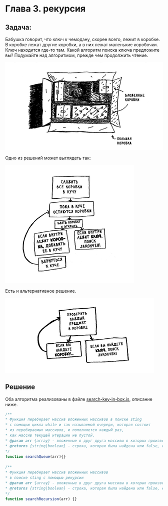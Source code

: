 # Глава 3. рекурсия

## Задача:

Бабушка говорит, что ключ к чемодану, скорее всего, лежит в коробке. В коробке лежат другие коробки, а в них лежат маленькие коробочки. Ключ находится где-то там. Какой алгоритм поиска ключа предложите вы? Подумайте над алгоритмом, прежде чем продолжить чтение.

![alt text](img/2019-03-24_17-08-35.png)

Одно из решений может выглядеть так:

![alt text](img/2019-03-24_17-09-32.png)

Есть и альтернативное решение.

![alt text](img/2019-03-24_17-10-03.png)

## Решение

Оба алгоритма реализованы в файле [search-key-in-box.js](search-key-in-box.js), описание ниже.

```js
/**
* Функция перебирает массив вложенных массивов в поиске sting
* с помощью цикла while и так называемой очереди, которая состоит
* из перебираемых массивов, и пополняется каждый раз,
* как массив текущей итерации не пустой.
* @param arr {array} - вложенные в друг друга массивы в которых производится поиск
* @returns {string|boolean} - строка, которая была найдена или false, если ни чего не нашлось
*/
function searchQueue(arr){}

/**
* Функция перебирает массив вложенных массивов
* в поиске sting с помощью рекурсии
* @param arr {array} - вложенные в друг друга массивы в которых производится поиск
* @returns {string|boolean} - строка, которая была найдена или false, если ни чего не нашлось
*/
function searchRecursion(arr) {}
```